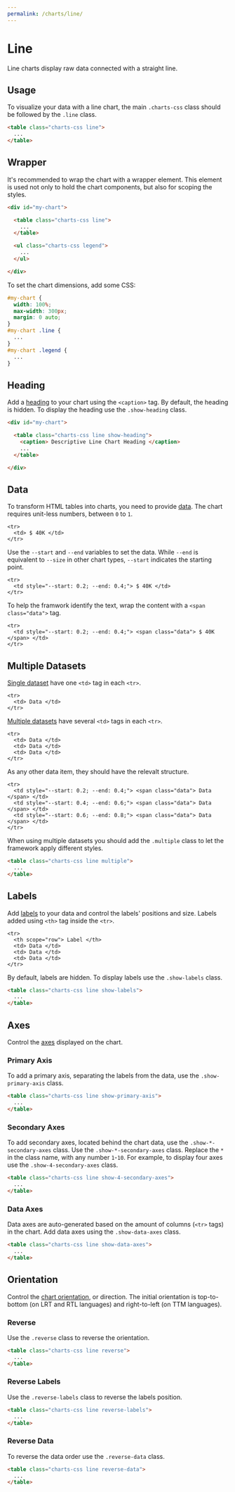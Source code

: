 ```yaml
---
permalink: /charts/line/
---
```


# Line

Line charts display raw data connected with a straight line.

## Usage

To visualize your data with a line chart, the main `.charts-css` class should be followed by the `.line` class.

```html
<table class="charts-css line">
  ...
</table>
```

## Wrapper

It's recommended to wrap the chart with a wrapper element. This element is used not only to hold the chart components, but also for scoping the styles.

```html
<div id="my-chart">

  <table class="charts-css line">
    ...
  </table>

  <ul class="charts-css legend">
    ...
  </ul>

</div>
```

To set the chart dimensions, add some CSS:

```css
#my-chart {
  width: 100%;
  max-width: 300px;
  margin: 0 auto;
}
#my-chart .line {
  ...
}
#my-chart .legend {
  ...
}
```

## Heading

Add a [heading](../components/heading/) to your chart using the `<caption>` tag. By default, the heading is hidden. To display the heading use the `.show-heading` class.

```html
<div id="my-chart">

  <table class="charts-css line show-heading">
    <caption> Descriptive Line Chart Heading </caption>
    ...
  </table>

</div>
```

## Data

To transform HTML tables into charts, you need to provide [data](../components/data/). The chart requires unit-less numbers, between `0` to `1`.

```html{2}
<tr>
  <td> $ 40K </td>
</tr>
```

Use the `--start` and `--end` variables to set the data. While `--end` is equivalent to `--size` in other chart types, `--start` indicates the starting point.

```html{2}
<tr>
  <td style="--start: 0.2; --end: 0.4;"> $ 40K </td>
</tr>
```

To help the framwork identify the text, wrap the content with a `<span class="data">` tag.

```html{2}
<tr>
  <td style="--start: 0.2; --end: 0.4;"> <span class="data"> $ 40K </span> </td>
</tr>
```

<code-example code-example-id="line-example-1">
<template v-slot:css-code>
#line-example-1 {
  width: 100%;
  max-width: 400px;
  margin: 0 auto;
}
#line-example-1 .line tbody {
  background-color: #f6f6f6;
  aspect-ratio: 21 / 9;
}
</template>
<template v-slot:html-code>
<div id="line-example-1">
  <table class="charts-css line hide-data">
    <caption> Line Example #1 </caption>
    <tbody>
      <tr>
        <td style="--start: 0.0; --end: 0.4"> <span class="data"> $ 40K </span> </td>
      </tr>
      <tr>
        <td style="--start: 0.4; --end: 0.2"> <span class="data"> $ 20K </span> </td>
      </tr>
      <tr>
        <td style="--start: 0.2; --end: 0.6"> <span class="data"> $ 60K </span> </td>
      </tr>
      <tr>
        <td style="--start: 0.6; --end: 0.4"> <span class="data"> $ 40K </span> </td>
      </tr>
      <tr>
        <td style="--start: 0.4; --end: 0.8"> <span class="data"> $ 80K </span> </td>
      </tr>
      <tr>
        <td style="--start: 0.8; --end: 0.6"> <span class="data"> $ 60K </span> </td>
      </tr>
      <tr>
        <td style="--start: 0.6; --end: 1.0"> <span class="data"> $ 100K </span> </td>
      </tr>
    </tbody>
  </table>
</div>
</template>
</code-example>

## Multiple Datasets

[Single dataset](../components/data/) have one `<td>` tag in each `<tr>`.

```html{2}
<tr>
  <td> Data </td>
</tr>
```

[Multiple datasets](../components/datasets/) have several `<td>` tags in each `<tr>`.

```html{2-4}
<tr>
  <td> Data </td>
  <td> Data </td>
  <td> Data </td>
</tr>
```

As any other data item, they should have the relevalt structure.

```html{2-4}
<tr>
  <td style="--start: 0.2; --end: 0.4;"> <span class="data"> Data </span> </td>
  <td style="--start: 0.4; --end: 0.6;"> <span class="data"> Data </span> </td>
  <td style="--start: 0.6; --end: 0.8;"> <span class="data"> Data </span> </td>
</tr>
```

When using multiple datasets you should add the `.multiple` class to let the framework apply different styles.

```html
<table class="charts-css line multiple">
  ...
</table>
```

<code-example code-example-id="line-example-2">
<template v-slot:css-code>
#line-example-2 {
  width: 100%;
  max-width: 400px;
  margin: 0 auto;
}
#line-example-2 .line tbody {
  background-color: #f6f6f6;
  aspect-ratio: 21 / 9;
}
</template>
<template v-slot:html-code>
<div id="line-example-2">
  <table class="charts-css line multiple hide-data">
    <caption> Line Example #2 </caption>
    <tbody>
      <tr>
        <td style="--start: 0.1; --end: 0.3;"> <span class="data"> 30 </span> </td>
        <td style="--start: 0.6; --end: 0.4;"> <span class="data"> 40 </span> </td>
        <td style="--start: 0.8; --end: 0.7;"> <span class="data"> 70 </span> </td>
        <td style="--start: 0.7; --end: 0.9;"> <span class="data"> 100 </span> </td>
      </tr>
      <tr>
        <td style="--start: 0.3; --end: 0.1;"> <span class="data"> 10 </span> </td>
        <td style="--start: 0.4; --end: 0.6;"> <span class="data"> 60 </span> </td>
        <td style="--start: 0.7; --end: 0.9;"> <span class="data"> 90 </span> </td>
        <td style="--start: 0.9; --end: 0.7;"> <span class="data"> 70 </span> </td>
      </tr>
      <tr>
        <td style="--start: 0.1; --end: 0.3;"> <span class="data"> 30 </span> </td>
        <td style="--start: 0.6; --end: 0.4;"> <span class="data"> 40 </span> </td>
        <td style="--start: 0.9; --end: 0.8;"> <span class="data"> 80 </span> </td>
        <td style="--start: 0.7; --end: 0.9;"> <span class="data"> 90 </span> </td>
      </tr>
      <tr>
        <td style="--start: 0.3; --end: 0.1;"> <span class="data"> 10 </span> </td>
        <td style="--start: 0.4; --end: 0.6;"> <span class="data"> 60 </span> </td>
        <td style="--start: 0.8; --end: 0.8;"> <span class="data"> 80 </span> </td>
        <td style="--start: 0.9; --end: 0.9;"> <span class="data"> 90 </span> </td>
      </tr>
      <tr>
        <td style="--start: 0.1; --end: 0.3;"> <span class="data"> 30 </span> </td>
        <td style="--start: 0.6; --end: 0.4;"> <span class="data"> 40 </span> </td>
        <td style="--start: 0.8; --end: 1.0;"> <span class="data"> 100 </span> </td>
        <td style="--start: 0.9; --end: 0.7;"> <span class="data"> 70 </span> </td>
      </tr>
    </tbody>
  </table>
</div>
</template>
</code-example>

## Labels

Add [labels](../components/labels/) to your data and control the labels' positions and size. Labels added using `<th>` tag inside the `<tr>`.

```html{2}
<tr>
  <th scope="row"> Label </th>
  <td> Data </td>
  <td> Data </td>
  <td> Data </td>
</tr>
```

By default, labels are hidden. To display labels use the `.show-labels` class.

```html
<table class="charts-css line show-labels">
  ...
</table>
```

<v-row>

<code-example code-example-id="line-example-3">
<template v-slot:css-code>
#line-example-3 {
  width: 100%;
  max-width: 400px;
  margin: 0 auto;
}
#line-example-3 .line tbody {
  background-color: #f6f6f6;
  aspect-ratio: 21 / 9;
}
</template>
<template v-slot:html-code>
<div id="line-example-3">
  <table class="charts-css line multiple hide-data show-labels">
    <caption> Line Example #3 </caption>
    <thead>
      <tr>
        <th scope="col"> Year </th>
        <th scope="col"> Progress 1 </th>
        <th scope="col"> Progress 2 </th>
        <th scope="col"> Progress 3 </th>
      </tr>
    </thead>
    <tbody>
      <tr>
        <th scope="row"> 2000 </th>
        <td style="--start: 0.1; --end: 0.5;"> <span class="data"> 50 </span> </td>
        <td style="--start: 0.0; --end: 0.2;"> <span class="data"> 20 </span> </td>
        <td style="--start: 0.2; --end: 0.4;"> <span class="data"> 40 </span> </td>
      </tr>
      <tr>
        <th scope="row"> 2010 </th>
        <td style="--start: 0.5; --end: 0.8;"> <span class="data"> 80 </span> </td>
        <td style="--start: 0.2; --end: 0.5;"> <span class="data"> 50 </span> </td>
        <td style="--start: 0.4; --end: 0.1;"> <span class="data"> 10 </span> </td>
      </tr>
      <tr>
        <th scope="row"> 2020 </th>
        <td style="--start: 0.8; --end: 0.4;"> <span class="data"> 40 </span> </td>
        <td style="--start: 0.5; --end: 0.3;"> <span class="data"> 30 </span> </td>
        <td style="--start: 0.1; --end: 0.2;"> <span class="data"> 20 </span> </td>
      </tr>
    </tbody>
  </table>
</div>
</template>
</code-example>

<code-example code-example-id="line-example-4">
<template v-slot:css-code>
#line-example-4 {
  width: 100%;
  max-width: 400px;
  margin: 0 auto;
}
#line-example-4 .line tbody {
  background-color: #f6f6f6;
  aspect-ratio: 21 / 9;
}
</template>
<template v-slot:html-code>
<div id="line-example-4">
  <table class="charts-css line multiple hide-data show-labels reverse">
    <caption> Line Example #4 </caption>
    <thead>
      <tr>
        <th scope="col"> Year </th>
        <th scope="col"> Progress 1 </th>
        <th scope="col"> Progress 2 </th>
        <th scope="col"> Progress 3 </th>
      </tr>
    </thead>
    <tbody>
      <tr>
        <th scope="row"> 2000 </th>
        <td style="--start: 0.1; --end: 0.5;"> <span class="data"> 50 </span> </td>
        <td style="--start: 0.0; --end: 0.2;"> <span class="data"> 20 </span> </td>
        <td style="--start: 0.2; --end: 0.4;"> <span class="data"> 40 </span> </td>
      </tr>
      <tr>
        <th scope="row"> 2010 </th>
        <td style="--start: 0.5; --end: 0.8;"> <span class="data"> 80 </span> </td>
        <td style="--start: 0.2; --end: 0.5;"> <span class="data"> 50 </span> </td>
        <td style="--start: 0.4; --end: 0.1;"> <span class="data"> 10 </span> </td>
      </tr>
      <tr>
        <th scope="row"> 2020 </th>
        <td style="--start: 0.8; --end: 0.4;"> <span class="data"> 40 </span> </td>
        <td style="--start: 0.5; --end: 0.3;"> <span class="data"> 30 </span> </td>
        <td style="--start: 0.1; --end: 0.2;"> <span class="data"> 20 </span> </td>
      </tr>
    </tbody>
  </table>
</div>
</template>
</code-example>

</v-row>

## Axes

Control the [axes](../components/axes/) displayed on the chart.

### Primary Axis

To add a primary axis, separating the labels from the data, use the `.show-primary-axis` class.

```html
<table class="charts-css line show-primary-axis">
  ...
</table>
```

<v-row>

<code-example code-example-id="line-example-5">
<template v-slot:css-code>
#line-example-5 {
  width: 100%;
  max-width: 400px;
  margin: 0 auto;
}
#line-example-5 .line tbody {
  background-color: #f6f6f6;
  aspect-ratio: 21 / 9;
}
</template>
<template v-slot:html-code>
<div id="line-example-5">
  <table class="charts-css line multiple hide-data show-labels">
    <caption> Line Example #5 </caption>
    <thead>
      <tr>
        <th scope="col"> Year </th>
        <th scope="col"> Progress 1 </th>
        <th scope="col"> Progress 2 </th>
        <th scope="col"> Progress 3 </th>
      </tr>
    </thead>
    <tbody>
      <tr>
        <th scope="row"> 2000 </th>
        <td style="--start: 0.1; --end: 0.5;"> <span class="data"> 50 </span> </td>
        <td style="--start: 0.0; --end: 0.2;"> <span class="data"> 20 </span> </td>
        <td style="--start: 0.2; --end: 0.4;"> <span class="data"> 40 </span> </td>
      </tr>
      <tr>
        <th scope="row"> 2010 </th>
        <td style="--start: 0.5; --end: 0.8;"> <span class="data"> 80 </span> </td>
        <td style="--start: 0.2; --end: 0.5;"> <span class="data"> 50 </span> </td>
        <td style="--start: 0.4; --end: 0.1;"> <span class="data"> 10 </span> </td>
      </tr>
      <tr>
        <th scope="row"> 2020 </th>
        <td style="--start: 0.8; --end: 0.4;"> <span class="data"> 40 </span> </td>
        <td style="--start: 0.5; --end: 0.3;"> <span class="data"> 30 </span> </td>
        <td style="--start: 0.1; --end: 0.2;"> <span class="data"> 20 </span> </td>
      </tr>
    </tbody>
  </table>
</div>
</template>
</code-example>

<code-example code-example-id="line-example-6">
<template v-slot:css-code>
#line-example-6 {
  width: 100%;
  max-width: 400px;
  margin: 0 auto;
}
#line-example-6 .line tbody {
  background-color: #f6f6f6;
  aspect-ratio: 21 / 9;
}
</template>
<template v-slot:html-code>
<div id="line-example-6">
  <table class="charts-css line multiple hide-data show-labels show-primary-axis">
    <caption> Line Example #6 </caption>
    <thead>
      <tr>
        <th scope="col"> Year </th>
        <th scope="col"> Progress 1 </th>
        <th scope="col"> Progress 2 </th>
        <th scope="col"> Progress 3 </th>
      </tr>
    </thead>
    <tbody>
      <tr>
        <th scope="row"> 2000 </th>
        <td style="--start: 0.1; --end: 0.5;"> <span class="data"> 50 </span> </td>
        <td style="--start: 0.0; --end: 0.2;"> <span class="data"> 20 </span> </td>
        <td style="--start: 0.2; --end: 0.4;"> <span class="data"> 40 </span> </td>
      </tr>
      <tr>
        <th scope="row"> 2010 </th>
        <td style="--start: 0.5; --end: 0.8;"> <span class="data"> 80 </span> </td>
        <td style="--start: 0.2; --end: 0.5;"> <span class="data"> 50 </span> </td>
        <td style="--start: 0.4; --end: 0.1;"> <span class="data"> 10 </span> </td>
      </tr>
      <tr>
        <th scope="row"> 2020 </th>
        <td style="--start: 0.8; --end: 0.4;"> <span class="data"> 40 </span> </td>
        <td style="--start: 0.5; --end: 0.3;"> <span class="data"> 30 </span> </td>
        <td style="--start: 0.1; --end: 0.2;"> <span class="data"> 20 </span> </td>
      </tr>
    </tbody>
  </table>
</div>
</template>
</code-example>

</v-row>

### Secondary Axes

To add secondary axes, located behind the chart data, use the `.show-*-secondary-axes` class. Use the `.show-*-secondary-axes` class. Replace the `*` in the class name, with any number `1`-`10`. For example, to display four axes use the `.show-4-secondary-axes` class.

```html
<table class="charts-css line show-4-secondary-axes">
  ...
</table>
```

<v-row>

<code-example code-example-id="line-example-7">
<template v-slot:css-code>
#line-example-7 {
  width: 100%;
  max-width: 400px;
  margin: 0 auto;
}
#line-example-7 .line tbody {
  background-color: #f6f6f6;
  aspect-ratio: 21 / 9;
}
</template>
<template v-slot:html-code>
<div id="line-example-7">
  <table class="charts-css line multiple hide-data show-labels show-primary-axis show-4-secondary-axes">
    <caption> Line Example #7 </caption>
    <thead>
      <tr>
        <th scope="col"> Year </th>
        <th scope="col"> Progress 1 </th>
        <th scope="col"> Progress 2 </th>
        <th scope="col"> Progress 3 </th>
      </tr>
    </thead>
    <tbody>
      <tr>
        <th scope="row"> 2000 </th>
        <td style="--start: 0.1; --end: 0.5;"> <span class="data"> 50 </span> </td>
        <td style="--start: 0.0; --end: 0.2;"> <span class="data"> 20 </span> </td>
        <td style="--start: 0.2; --end: 0.4;"> <span class="data"> 40 </span> </td>
      </tr>
      <tr>
        <th scope="row"> 2010 </th>
        <td style="--start: 0.5; --end: 0.8;"> <span class="data"> 80 </span> </td>
        <td style="--start: 0.2; --end: 0.5;"> <span class="data"> 50 </span> </td>
        <td style="--start: 0.4; --end: 0.1;"> <span class="data"> 10 </span> </td>
      </tr>
      <tr>
        <th scope="row"> 2020 </th>
        <td style="--start: 0.8; --end: 0.4;"> <span class="data"> 40 </span> </td>
        <td style="--start: 0.5; --end: 0.3;"> <span class="data"> 30 </span> </td>
        <td style="--start: 0.1; --end: 0.2;"> <span class="data"> 20 </span> </td>
      </tr>
    </tbody>
  </table>
</div>
</template>
</code-example>

<code-example code-example-id="line-example-8">
<template v-slot:css-code>
#line-example-8 {
  width: 100%;
  max-width: 400px;
  margin: 0 auto;
}
#line-example-8 .line tbody {
  background-color: #f6f6f6;
  aspect-ratio: 21 / 9;
}
</template>
<template v-slot:html-code>
<div id="line-example-8">
  <table class="charts-css line multiple hide-data show-labels show-primary-axis show-10-secondary-axes">
    <caption> Line Example #8 </caption>
    <thead>
      <tr>
        <th scope="col"> Year </th>
        <th scope="col"> Progress 1 </th>
        <th scope="col"> Progress 2 </th>
        <th scope="col"> Progress 3 </th>
      </tr>
    </thead>
    <tbody>
      <tr>
        <th scope="row"> 2000 </th>
        <td style="--start: 0.1; --end: 0.5;"> <span class="data"> 50 </span> </td>
        <td style="--start: 0.0; --end: 0.2;"> <span class="data"> 20 </span> </td>
        <td style="--start: 0.2; --end: 0.4;"> <span class="data"> 40 </span> </td>
      </tr>
      <tr>
        <th scope="row"> 2010 </th>
        <td style="--start: 0.5; --end: 0.8;"> <span class="data"> 80 </span> </td>
        <td style="--start: 0.2; --end: 0.5;"> <span class="data"> 50 </span> </td>
        <td style="--start: 0.4; --end: 0.1;"> <span class="data"> 10 </span> </td>
      </tr>
      <tr>
        <th scope="row"> 2020 </th>
        <td style="--start: 0.8; --end: 0.4;"> <span class="data"> 40 </span> </td>
        <td style="--start: 0.5; --end: 0.3;"> <span class="data"> 30 </span> </td>
        <td style="--start: 0.1; --end: 0.2;"> <span class="data"> 20 </span> </td>
      </tr>
    </tbody>
  </table>
</div>
</template>
</code-example>

</v-row>

### Data Axes

Data axes are auto-generated based on the amount of columns (`<tr>` tags) in the chart. Add data axes using the `.show-data-axes` class.

```html
<table class="charts-css line show-data-axes">
  ...
</table>
```

<v-row>

<code-example code-example-id="line-example-9">
<template v-slot:css-code>
#line-example-9 {
  width: 100%;
  max-width: 400px;
  margin: 0 auto;
}
#line-example-9 .line tbody {
  background-color: #f6f6f6;
  aspect-ratio: 21 / 9;
}
</template>
<template v-slot:html-code>
<div id="line-example-9">
  <table class="charts-css line multiple hide-data show-labels show-primary-axis show-data-axes">
    <caption> Line Example #9 </caption>
    <thead>
      <tr>
        <th scope="col"> Year </th>
        <th scope="col"> Progress 1 </th>
        <th scope="col"> Progress 2 </th>
        <th scope="col"> Progress 3 </th>
      </tr>
    </thead>
    <tbody>
      <tr>
        <th scope="row"> 2000 </th>
        <td style="--start: 0.1; --end: 0.5;"> <span class="data"> 50 </span> </td>
        <td style="--start: 0.0; --end: 0.2;"> <span class="data"> 20 </span> </td>
        <td style="--start: 0.2; --end: 0.4;"> <span class="data"> 40 </span> </td>
      </tr>
      <tr>
        <th scope="row"> 2010 </th>
        <td style="--start: 0.5; --end: 0.8;"> <span class="data"> 80 </span> </td>
        <td style="--start: 0.2; --end: 0.5;"> <span class="data"> 50 </span> </td>
        <td style="--start: 0.4; --end: 0.1;"> <span class="data"> 10 </span> </td>
      </tr>
      <tr>
        <th scope="row"> 2020 </th>
        <td style="--start: 0.8; --end: 0.4;"> <span class="data"> 40 </span> </td>
        <td style="--start: 0.5; --end: 0.3;"> <span class="data"> 30 </span> </td>
        <td style="--start: 0.1; --end: 0.2;"> <span class="data"> 20 </span> </td>
      </tr>
    </tbody>
  </table>
</div>
</template>
</code-example>

<code-example code-example-id="line-example-10">
<template v-slot:css-code>
#line-example-10 {
  width: 100%;
  max-width: 400px;
  margin: 0 auto;
}
#line-example-10 .line tbody {
  background-color: #f6f6f6;
  aspect-ratio: 21 / 9;
}
</template>
<template v-slot:html-code>
<div id="line-example-10">
  <table class="charts-css line multiple hide-data show-labels show-primary-axis show-4-secondary-axes show-data-axes">
    <caption> Line Example #10 </caption>
    <thead>
      <tr>
        <th scope="col"> Year </th>
        <th scope="col"> Progress 1 </th>
        <th scope="col"> Progress 2 </th>
        <th scope="col"> Progress 3 </th>
      </tr>
    </thead>
    <tbody>
      <tr>
        <th scope="row"> 2000 </th>
        <td style="--start: 0.1; --end: 0.5;"> <span class="data"> 50 </span> </td>
        <td style="--start: 0.0; --end: 0.2;"> <span class="data"> 20 </span> </td>
        <td style="--start: 0.2; --end: 0.4;"> <span class="data"> 40 </span> </td>
      </tr>
      <tr>
        <th scope="row"> 2010 </th>
        <td style="--start: 0.5; --end: 0.8;"> <span class="data"> 80 </span> </td>
        <td style="--start: 0.2; --end: 0.5;"> <span class="data"> 50 </span> </td>
        <td style="--start: 0.4; --end: 0.1;"> <span class="data"> 10 </span> </td>
      </tr>
      <tr>
        <th scope="row"> 2020 </th>
        <td style="--start: 0.8; --end: 0.4;"> <span class="data"> 40 </span> </td>
        <td style="--start: 0.5; --end: 0.3;"> <span class="data"> 30 </span> </td>
        <td style="--start: 0.1; --end: 0.2;"> <span class="data"> 20 </span> </td>
      </tr>
    </tbody>
  </table>
</div>
</template>
</code-example>

</v-row>

## Orientation

Control the [chart orientation](../components/orientation/), or direction. The initial orientation is top-to-bottom (on LRT and RTL languages) and right-to-left (on TTM languages).

### Reverse

Use the `.reverse` class to reverse the orientation.

```html
<table class="charts-css line reverse">
  ...
</table>
```

<v-row>

<code-example code-example-id="line-example-11">
<template v-slot:css-code>
#line-example-11 {
  width: 100%;
  max-width: 400px;
  margin: 0 auto;
}
#line-example-11 .line tbody {
  background-color: #f6f6f6;
  aspect-ratio: 21 / 9;
}
</template>
<template v-slot:html-code>
<div id="line-example-11">
  <table class="charts-css line multiple hide-data show-labels">
    <caption> Line Example #11 </caption>
    <thead>
      <tr>
        <th scope="col"> Year </th>
        <th scope="col"> Progress 1 </th>
        <th scope="col"> Progress 2 </th>
        <th scope="col"> Progress 3 </th>
      </tr>
    </thead>
    <tbody>
      <tr>
        <th scope="row"> 2000 </th>
        <td style="--start:0.1; --end: 0.5;"> <span class="data"> 50 </span> </td>
        <td style="--start:0.0; --end: 0.2;"> <span class="data"> 20 </span> </td>
        <td style="--start:0.2; --end: 0.4;"> <span class="data"> 40 </span> </td>
      </tr>
      <tr>
        <th scope="row"> 2010 </th>
        <td style="--start:0.5; --end: 0.8;"> <span class="data"> 80 </span> </td>
        <td style="--start:0.2; --end: 0.5;"> <span class="data"> 50 </span> </td>
        <td style="--start:0.4; --end: 0.1;"> <span class="data"> 10 </span> </td>
      </tr>
      <tr>
        <th scope="row"> 2020 </th>
        <td style="--start:0.8; --end: 0.4;"> <span class="data"> 40 </span> </td>
        <td style="--start:0.5; --end: 0.3;"> <span class="data"> 30 </span> </td>
        <td style="--start:0.1; --end: 0.2;"> <span class="data"> 20 </span> </td>
      </tr>
    </tbody>
  </table>
</div>
</template>
</code-example>

<code-example code-example-id="line-example-12">
<template v-slot:css-code>
#line-example-12 {
  width: 100%;
  max-width: 400px;
  margin: 0 auto;
}
#line-example-12 .line tbody {
  background-color: #f6f6f6;
  aspect-ratio: 21 / 9;
}
</template>
<template v-slot:html-code>
<div id="line-example-12">
  <table class="charts-css line multiple hide-data show-labels reverse">
    <caption> Line Example #12 </caption>
    <thead>
      <tr>
        <th scope="col"> Year </th>
        <th scope="col"> Progress 1 </th>
        <th scope="col"> Progress 2 </th>
        <th scope="col"> Progress 3 </th>
      </tr>
    </thead>
    <tbody>
      <tr>
        <th scope="row"> 2000 </th>
        <td style="--start:0.1; --end: 0.5;"> <span class="data"> 50 </span> </td>
        <td style="--start:0.0; --end: 0.2;"> <span class="data"> 20 </span> </td>
        <td style="--start:0.2; --end: 0.4;"> <span class="data"> 40 </span> </td>
      </tr>
      <tr>
        <th scope="row"> 2010 </th>
        <td style="--start:0.5; --end: 0.8;"> <span class="data"> 80 </span> </td>
        <td style="--start:0.2; --end: 0.5;"> <span class="data"> 50 </span> </td>
        <td style="--start:0.4; --end: 0.1;"> <span class="data"> 10 </span> </td>
      </tr>
      <tr>
        <th scope="row"> 2020 </th>
        <td style="--start:0.8; --end: 0.4;"> <span class="data"> 40 </span> </td>
        <td style="--start:0.5; --end: 0.3;"> <span class="data"> 30 </span> </td>
        <td style="--start:0.1; --end: 0.2;"> <span class="data"> 20 </span> </td>
      </tr>
    </tbody>
  </table>
</div>
</template>
</code-example>

</v-row>

### Reverse Labels

Use the `.reverse-labels` class to reverse the labels position.

```html
<table class="charts-css line reverse-labels">
  ...
</table>
```

<v-row>

<code-example code-example-id="line-example-13">
<template v-slot:css-code>
#line-example-13 {
  width: 100%;
  max-width: 400px;
  margin: 0 auto;
}
#line-example-13 .line tbody {
  background-color: #f6f6f6;
  aspect-ratio: 21 / 9;
}
</template>
<template v-slot:html-code>
<div id="line-example-13">
  <table class="charts-css line multiple hide-data show-labels">
    <caption> Line Example #13 </caption>
    <thead>
      <tr>
        <th scope="col"> Year </th>
        <th scope="col"> Progress 1 </th>
        <th scope="col"> Progress 2 </th>
        <th scope="col"> Progress 3 </th>
      </tr>
    </thead>
    <tbody>
      <tr>
        <th scope="row"> 2000 </th>
        <td style="--start:0.1; --end: 0.5;"> <span class="data"> 50 </span> </td>
        <td style="--start:0.0; --end: 0.2;"> <span class="data"> 20 </span> </td>
        <td style="--start:0.2; --end: 0.4;"> <span class="data"> 40 </span> </td>
      </tr>
      <tr>
        <th scope="row"> 2010 </th>
        <td style="--start:0.5; --end: 0.8;"> <span class="data"> 80 </span> </td>
        <td style="--start:0.2; --end: 0.5;"> <span class="data"> 50 </span> </td>
        <td style="--start:0.4; --end: 0.1;"> <span class="data"> 10 </span> </td>
      </tr>
      <tr>
        <th scope="row"> 2020 </th>
        <td style="--start:0.8; --end: 0.4;"> <span class="data"> 40 </span> </td>
        <td style="--start:0.5; --end: 0.3;"> <span class="data"> 30 </span> </td>
        <td style="--start:0.1; --end: 0.2;"> <span class="data"> 20 </span> </td>
      </tr>
    </tbody>
  </table>
</div>
</template>
</code-example>

<code-example code-example-id="line-example-14">
<template v-slot:css-code>
#line-example-14 {
  width: 100%;
  max-width: 400px;
  margin: 0 auto;
}
#line-example-14 .line tbody {
  background-color: #f6f6f6;
  aspect-ratio: 21 / 9;
}
</template>
<template v-slot:html-code>
<div id="line-example-14">
  <table class="charts-css line multiple hide-data show-labels reverse-labels">
    <caption> Line Example #14 </caption>
    <thead>
      <tr>
        <th scope="col"> Year </th>
        <th scope="col"> Progress 1 </th>
        <th scope="col"> Progress 2 </th>
        <th scope="col"> Progress 3 </th>
      </tr>
    </thead>
    <tbody>
      <tr>
        <th scope="row"> 2000 </th>
        <td style="--start:0.1; --end: 0.5;"> <span class="data"> 50 </span> </td>
        <td style="--start:0.0; --end: 0.2;"> <span class="data"> 20 </span> </td>
        <td style="--start:0.2; --end: 0.4;"> <span class="data"> 40 </span> </td>
      </tr>
      <tr>
        <th scope="row"> 2010 </th>
        <td style="--start:0.5; --end: 0.8;"> <span class="data"> 80 </span> </td>
        <td style="--start:0.2; --end: 0.5;"> <span class="data"> 50 </span> </td>
        <td style="--start:0.4; --end: 0.1;"> <span class="data"> 10 </span> </td>
      </tr>
      <tr>
        <th scope="row"> 2020 </th>
        <td style="--start:0.8; --end: 0.4;"> <span class="data"> 40 </span> </td>
        <td style="--start:0.5; --end: 0.3;"> <span class="data"> 30 </span> </td>
        <td style="--start:0.1; --end: 0.2;"> <span class="data"> 20 </span> </td>
      </tr>
    </tbody>
  </table>
</div>
</template>
</code-example>

</v-row>

### Reverse Data

To reverse the data order use the `.reverse-data` class.

```html
<table class="charts-css line reverse-data">
  ...
</table>
```

<v-row>

<code-example code-example-id="line-example-15">
<template v-slot:css-code>
#line-example-15 {
  width: 100%;
  max-width: 400px;
  margin: 0 auto;
}
#line-example-15 .line tbody {
  background-color: #f6f6f6;
  aspect-ratio: 21 / 9;
}
</template>
<template v-slot:html-code>
<div id="line-example-15">
  <table class="charts-css line multiple hide-data show-labels">
    <caption> Line Example #15 </caption>
    <thead>
      <tr>
        <th scope="col"> Year </th>
        <th scope="col"> Progress 1 </th>
        <th scope="col"> Progress 2 </th>
        <th scope="col"> Progress 3 </th>
      </tr>
    </thead>
    <tbody>
      <tr>
        <th scope="row"> 2000 </th>
        <td style="--start:0.1; --end: 0.5;"> <span class="data"> 50 </span> </td>
        <td style="--start:0.0; --end: 0.2;"> <span class="data"> 20 </span> </td>
        <td style="--start:0.2; --end: 0.4;"> <span class="data"> 40 </span> </td>
      </tr>
      <tr>
        <th scope="row"> 2010 </th>
        <td style="--start:0.5; --end: 0.8;"> <span class="data"> 80 </span> </td>
        <td style="--start:0.2; --end: 0.5;"> <span class="data"> 50 </span> </td>
        <td style="--start:0.4; --end: 0.1;"> <span class="data"> 10 </span> </td>
      </tr>
      <tr>
        <th scope="row"> 2020 </th>
        <td style="--start:0.8; --end: 0.4;"> <span class="data"> 40 </span> </td>
        <td style="--start:0.5; --end: 0.3;"> <span class="data"> 30 </span> </td>
        <td style="--start:0.1; --end: 0.2;"> <span class="data"> 20 </span> </td>
      </tr>
    </tbody>
  </table>
</div>
</template>
</code-example>

<code-example code-example-id="line-example-16">
<template v-slot:css-code>
#line-example-16 {
  width: 100%;
  max-width: 400px;
  margin: 0 auto;
}
#line-example-16 .line tbody {
  background-color: #f6f6f6;
  aspect-ratio: 21 / 9;
}
</template>
<template v-slot:html-code>
<div id="line-example-16">
  <table class="charts-css line multiple hide-data show-labels reverse-data">
    <caption> Line Example #16 </caption>
    <thead>
      <tr>
        <th scope="col"> Year </th>
        <th scope="col"> Progress 1 </th>
        <th scope="col"> Progress 2 </th>
        <th scope="col"> Progress 3 </th>
      </tr>
    </thead>
    <tbody>
      <tr>
        <th scope="row"> 2000 </th>
        <td style="--start:0.1; --end: 0.5;"> <span class="data"> 50 </span> </td>
        <td style="--start:0.0; --end: 0.2;"> <span class="data"> 20 </span> </td>
        <td style="--start:0.2; --end: 0.4;"> <span class="data"> 40 </span> </td>
      </tr>
      <tr>
        <th scope="row"> 2010 </th>
        <td style="--start:0.5; --end: 0.8;"> <span class="data"> 80 </span> </td>
        <td style="--start:0.2; --end: 0.5;"> <span class="data"> 50 </span> </td>
        <td style="--start:0.4; --end: 0.1;"> <span class="data"> 10 </span> </td>
      </tr>
      <tr>
        <th scope="row"> 2020 </th>
        <td style="--start:0.8; --end: 0.4;"> <span class="data"> 40 </span> </td>
        <td style="--start:0.5; --end: 0.3;"> <span class="data"> 30 </span> </td>
        <td style="--start:0.1; --end: 0.2;"> <span class="data"> 20 </span> </td>
      </tr>
    </tbody>
  </table>
</div>
</template>
</code-example>

</v-row>
